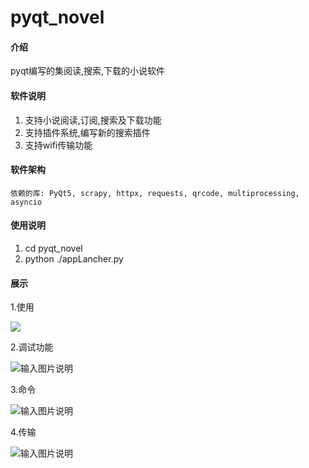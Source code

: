 # pyqt_novel

#### 介绍
pyqt编写的集阅读,搜索,下载的小说软件

#### 软件说明

1. 支持小说阅读,订阅,搜索及下载功能
2. 支持插件系统,编写新的搜索插件
3. 支持wifi传输功能

#### 软件架构
    依赖的库: PyQt5, scrapy, httpx, requests, qrcode, multiprocessing, asyncio

#### 使用说明

1.  cd pyqt_novel
2.  python ./appLancher.py

#### 展示

1.使用

![](docs\使用.gif)

2.调试功能

![输入图片说明](https://images.gitee.com/uploads/images/2021/0615/143535_37e4899a_4925919.gif "调试.gif")

3.命令

![输入图片说明](https://images.gitee.com/uploads/images/2021/0615/143810_f0ff9f90_4925919.gif "命令.gif")

4.传输

![输入图片说明](https://images.gitee.com/uploads/images/2021/0615/142104_bd722487_4925919.gif "传输.gif")